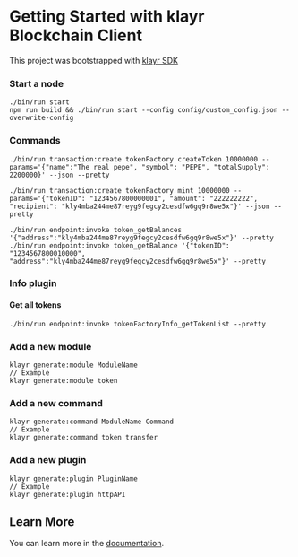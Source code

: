 # Getting Started with klayr Blockchain Client

This project was bootstrapped with [klayr SDK](https://github.com/klayrHQ/klayr-sdk)

### Start a node

```
./bin/run start
npm run build && ./bin/run start --config config/custom_config.json --overwrite-config
```

### Commands

```
./bin/run transaction:create tokenFactory createToken 10000000 --params='{"name":"The real pepe", "symbol": "PEPE", "totalSupply": 2200000}' --json --pretty

./bin/run transaction:create tokenFactory mint 10000000 --params='{"tokenID": "1234567800000001", "amount": "222222222", "recipient": "kly4mba244me87reyg9fegcy2cesdfw6gq9r8we5x"}' --json --pretty

./bin/run endpoint:invoke token_getBalances '{"address":"kly4mba244me87reyg9fegcy2cesdfw6gq9r8we5x"}' --pretty
./bin/run endpoint:invoke token_getBalance '{"tokenID": "1234567800010000", "address":"kly4mba244me87reyg9fegcy2cesdfw6gq9r8we5x"}' --pretty
```

### Info plugin

#### Get all tokens

```
./bin/run endpoint:invoke tokenFactoryInfo_getTokenList --pretty
```

### Add a new module

```
klayr generate:module ModuleName
// Example
klayr generate:module token
```

### Add a new command

```
klayr generate:command ModuleName Command
// Example
klayr generate:command token transfer
```

### Add a new plugin

```
klayr generate:plugin PluginName
// Example
klayr generate:plugin httpAPI
```

## Learn More

You can learn more in the [documentation](https://klayr.com/documentation/klayr-sdk/).

